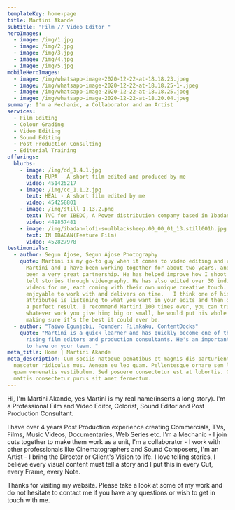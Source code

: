 ```yaml
---
templateKey: home-page
title: Martini Akande
subtitle: "Film // Video Editor "
heroImages:
  - image: /img/1.jpg
  - image: /img/2.jpg
  - image: /img/3.jpg
  - image: /img/4.jpg
  - image: /img/5.jpg
mobileHeroImages:
  - image: /img/whatsapp-image-2020-12-22-at-18.18.23.jpeg
  - image: /img/whatsapp-image-2020-12-22-at-18.18.25-1-.jpeg
  - image: /img/whatsapp-image-2020-12-22-at-18.18.25.jpeg
  - image: /img/whatsapp-image-2020-12-22-at-18.20.04.jpeg
summary: I'm a Mechanic, a Collaborator and an Artist
services:
  - Film Editing
  - Colour Grading
  - Video Editing
  - Sound Editing
  - Post Production Consulting
  - Editorial Training
offerings:
  blurbs:
    - image: /img/dd_1.4.1.jpg
      text: FUPA - A short film edited and produced by me
      video: 451425217
    - image: /img/cc_1.1.2.jpg
      text: HEAL - A short film edited by me
      video: 454258801
    - image: /img/still_1.13.2.png
      text: TVC for IBEDC, A Power distribution company based in Ibadan, Nigeria.
      video: 449857481
    - image: /img/ibadan-lofi-soulblacksheep.00_00_01_13.still001h.jpg
      text: IN IBADAN(Feature Film)
      video: 452827978
testimonials:
  - author: Segun Ajose, Segun Ajose Photography
    quote: Martini is my go-to guy when it comes to video editing and coloring.
      Martini and I have been working together for about two years, and it’s
      been a very great partnership. He has helped improve how I shoot and how I
      tell stories through videography. He has also edited over 30 individual
      videos for me, each coming with their own unique creative touch. He is
      enjoyable to work with and delivers on time.   I think one of his greatest
      attributes is listening to what you want in your edits and then giving you
      a perfect result. I recommend Martini 100 times over, you can trust that
      whatever work you give him; big or small, he would put his whole heart in
      making sure it’s the best it could ever be.
  - author: "Taiwo Egunjobi, Founder: Filmkaku, ContentDocks"
    quote: "Martini is a quick learner and has quickly become one of the fastest
      rising film editors and production consultants. He's an important resource
      to have on your team. "
meta_title: Home | Martini Akande
meta_description: Cum sociis natoque penatibus et magnis dis parturient montes,
  nascetur ridiculus mus. Aenean eu leo quam. Pellentesque ornare sem lacinia
  quam venenatis vestibulum. Sed posuere consectetur est at lobortis. Cras
  mattis consectetur purus sit amet fermentum.
---
```

Hi, I'm Martini Akande, yes Martini is my real name(inserts a long story). I'm a Professional Film and Video Editor, Colorist, Sound Editor and Post Production Consultant.

I have over 4 years Post Production experience creating Commercials, TVs, Films, Music Videos, Documentaries, Web Series etc. I'm a Mechanic - I join cuts together to make them work as a unit, I'm a collaborator - I work with other professionals like Cinematographers and Sound Composers, I'm an Artist - I bring the Director or Client's Vision to life. I love telling stories, I believe every visual content must tell a story and I put this in every Cut, every Frame, every Note.

Thanks for visiting my website. Please take a look at some of my work and do not hesitate to contact me if you have any questions or wish to get in touch with me.
